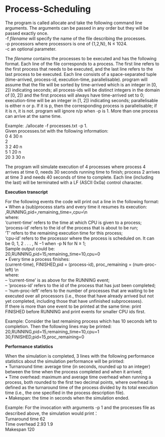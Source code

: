 # Process-Scheduling

The program is called allocate and take the following command line arguments. The arguments can be passed in any order but they will be passed exactly once.  
-f *filename* will specify the name of the file describing the processes.  
-p processors where processors is one of {1,2,N}, N ≤ 1024.  
-c an optional parameter.  
  
The *filename* contains the processes to be executed and has the following format. Each line of the file corresponds to a process. The first line refers to the first process that needs to be executed, and the last line refers to the last process to be executed. Each line consists of a space-separated tuple (time-arrived, process-id, execution-time, parallelisable). program will assume that the file will be sorted by time-arrived which is an integer in [0, 2]) indicating seconds; all process-ids will be distinct integers in the domain of [0, 2]) and the first process will always have time-arrived set to 0; execution-time will be an integer in [1, 2]) indicating seconds; parallelisable is either n or p. If it is p, then the corresponding process is parallelisable; if it is n, it is not. program will ignore n/p when -p is 1. More than one process can arrive at the same time.  
  
Example: ./allocate -f processes.txt -p 1.  
Given processes.txt with the following information:  
0 4 30 n  
2  
3 2 40 n  
5 1 20 n  
20 3 30 n  
  
The program will simulate execution of 4 processes where process 4 arrives at time 0, needs 30 seconds running time to finish; process 2 arrives at time 3 and needs 40 seconds of time to complete. Each line (including the last) will be terminated with a LF (ASCII 0x0a) control character.  
  
**Execution transcript**  
  
For the following events the code will print out a line in the following format:  
• When a (sub)process starts and every time it resumes its execution: <current-time>,RUNNING,pid=<process id>,remaining_time=<T>,cpu=<cpu-id>\n  
where:  
‘current-time’ refers to the time at which CPU is given to a process;  
‘process-id’ refers to the id of the process that is about to be run;  
‘T’ refers to the remaining execution time for this process;  
‘cpu-id’ refers to the processor where the process is scheduled on. It can be 0, 1, 2 . . . , N −1 when
-p N for N ≥ 1;  
Sample output could be:  
20,RUNNING,pid=15,remaining_time=10,cpu=0  
• Every time a process finishes:  
(current-time), FINISHED,pid = (process-id), proc_remaining = (num-proc-left) \n  
where:  
– ‘current-time’ is as above for the RUNNING event;  
– ‘process-id’ refers to the id of the process that has just been completed;  
– ‘num-proc-left’ refers to the number of processes that are waiting to be executed over all processors (i.e., those that have already arrived but not yet completed, including those that have unfinished subprocesses).  
If there is more than one event to be printed at the same time: print FINISHED before RUNNING and print events for smaller CPU ids first.  
  
Example: Consider the last remaining process which has 10 seconds left to completion. Then the following lines may be printed:  
20,RUNNING,pid=15,remaining_time=10,cpu=1  
30,FINISHED,pid=15,proc_remaining=0  
  
  
**Performance statistics**  
  
When the simulation is completed, 3 lines with the following performance statistics about the simulation performance will be printed:  
• Turnaround time: average time (in seconds, rounded up to an integer) between the time when the process completed and when it arrived;  
• Time overhead: maximum and average time overhead when running a process, both rounded to the first two decimal points, where overhead is defined as the turnaround time of the process divided by its total execution time (i.e., the one specified in the process description file).  
• Makespan: the time in seconds when the simulation ended. 
  
Example: For the invocation with arguments -p 1 and the processes file as described above, the simulation would print：  
Turnaround time 62  
Time overhead 2.93 1.9  
Makespan 120  
